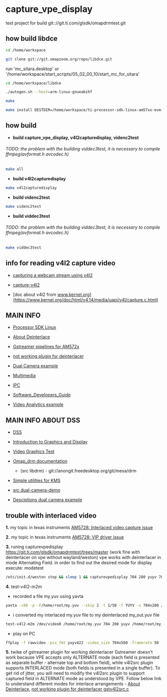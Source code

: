 # capture_vpe_display
test project for build git:://git.ti.com/glsdk/omapdrmtest.git

## how build libdce

```bash
cd /home/workspace

git clone git://git.omapzoom.org/repo/libdce.git
```

run 'mc_sitara.desktop' or '/home/workspace/start_scripts/05_02_00_10/start_mc_for_sitara'

```bash
cd /home/workspace/libdce

./autogen.sh --host=arm-linux-gnueabihf

make

make install DESTDIR=/home/workspace/ti-processor-sdk-linux-am57xx-evm-05.02.00.10/linux-devkit/sysroots/armv7ahf-neon-linux-gnueabi
```
## how build
- **build capture_vpe_display, v4l2capturedisplay, videnc2test**

###### TODO: the problem with the building viddec3test, it is necessary to compile ffmpeg(avformat.h avcodec.h)
```bash
make all
```
- **build v4l2capturedisplay**
```bash
make v4l2capturedisplay
```
- **build videnc2test**
```bash
make videnc2test
```
- **build viddec3test**

###### TODO: the problem with the building viddec3test, it is necessary to compile ffmpeg(avformat.h avcodec.h)
```bash
make viddec3test
```

## info for reading v4l2 capture video

- [capturing a webcam stream using v4l2](http://jwhsmith.net/2014/12/capturing-a-webcam-stream-using-v4l2/)

- [capture-v4l2](https://jayrambhia.com/blog/capture-v4l2)

- [doc about v4l2 from www.kernel.org](https://www.kernel.org/doc/html/v4.14/media/uapi/v4l/capture.c.html)

## MAIN INFO
- [Processor SDK Linux](http://software-dl.ti.com/processor-sdk-linux/esd/docs/latest/linux/index.html)

- [About Deinterlace](https://www.linuxtv.org/downloads/legacy/video4linux/API/V4L2_API/spec-single/v4l2.html#v4l2-field)

- [Gstreamer pipelines for AM572x](https://developer.ridgerun.com/wiki/index.php?title=Gstreamer_pipelines_for_AM572x)

- [not working plugin for deinterlacer](https://github.com/GStreamer/gst-plugins-good/blob/master/sys/v4l2/gstv4l2src.c)

- [Dual Camera example](http://software-dl.ti.com/processor-sdk-linux/esd/docs/latest/linux/Examples_and_Demos/Application_Demos/Dual_Camera_Demo.html)

- [Multimedia](http://software-dl.ti.com/processor-sdk-linux/esd/docs/latest/linux/Foundational_Components_Multimedia_IVAHD.html?highlight=libdce)

- [IPC](http://software-dl.ti.com/processor-sdk-linux/esd/docs/latest/linux/Foundational_Components_IPC.html?highlight=dce)

- [Software_Developers_Guide](https://processors.wiki.ti.com/index.php/DRA7xx_GLSDK_Software_Developers_Guide)

- [Video Analytics example](http://software-dl.ti.com/processor-sdk-linux/esd/docs/latest/linux/Examples_and_Demos/Application_Demos/Video_Analytics.html)

## MAIN INFO ABOUT DSS
- [DSS](http://software-dl.ti.com/processor-sdk-linux/esd/docs/latest/linux/Foundational_Components/Kernel/Kernel_Drivers/Display/DSS.html?highlight=dss)

- [Introduction to Graphics and Display](http://software-dl.ti.com/processor-sdk-linux/esd/docs/latest/linux/Foundational_Components/Graphics/Graphics_and_Display.html)

- [Video Graphics Test](http://software-dl.ti.com/processor-sdk-linux/esd/docs/latest/linux/Examples_and_Demos/Application_Demos/Video_Graphics_Test.html?highlight=dss)

- [Omap_drm documentation](https://e2e.ti.com/support/processors/f/791/t/706339)

    + (src libdrm) - git://anongit.freedesktop.org/git/mesa/drm

- [Simple utilities for KMS ](https://github.com/tomba/kmsxx)

- [src dual-camera-demo](http://git.ti.com/sitara-linux/dual-camera-demo/trees/master)

- [Desciptions dual camera example](http://software-dl.ti.com/processor-sdk-linux/esd/docs/latest/linux/Examples_and_Demos/Application_Demos/Dual_Camera_Demo.html)

## trouble with interlaced video
**1.** my topic in texas instruments
 [AM5728: Interlaced video capture issue](https://e2e.ti.com/support/processors/f/791/t/835475)

**2.** my topic in texas instruments
 [AM5728: VIP driver issue](https://e2e.ti.com/support/processors/f/791/t/838687)
 
**3.** runing capturevpedisplay https://git.ti.com/glsdk/omapdrmtest/trees/master
 (work fine with deinterlacer on vpe without wayland/weston)
 vpe works with deinterlacer in mode Alternating Field.
 in order to find out the desired mode for display execute: modetest
 ```bash
 /etc/init.d/weston stop && sleep 1 && capturevpedisplay 704 280 yuyv 704 560 yuyv 1 3 -s 35:800x480
```
**4.** test-v4l2-m2m
 - recorded a file my.yuv using yavta
 ```bash
 yavta -c80 -p -F/home/root/my.yuv --skip 2 -t 1/50 -f YUYV -s 704x280 /dev/video2
 ```
 - i converted my interlaced my.yuv file to my deinterlaced my_out.yuv file
 ```bash
 test-v4l2-m2m /dev/video0 /home/root/my.yuv 704 280 yuyv /home/root/my_out.yuv 704 560 yuyv 1 1 80
 ```
 - play on PC
 ```bash
 ffplay -f rawvideo -pix_fmt yuyv422 -video_size 704x560 -framerate 50 -i my_out.yuv
 ```
**5.** twike of gstreamer plugin for working deinterlacer
 Gstreamer doesn't work because VPE accepts only ALTERNATE mode (each field is presented as separate buffer - alternate top and bottom field), 
 while v4l2src plugin supports INTERLACED mode (both fields is presented in a single buffer). To get rid of jitter,
 you will need to modify the v4l2src plugin to support captured field in ALTERNATE mode as understood by VPE.
 Follow below link to understand different modes for interlace arrangements - [About Deinterlace](https://www.linuxtv.org/downloads/legacy/video4linux/API/V4L2_API/spec-single/v4l2.html#v4l2-field), [not working plugin for deinterlacer gstv4l2src.c](https://github.com/GStreamer/gst-plugins-good/blob/master/sys/v4l2/gstv4l2src.c)